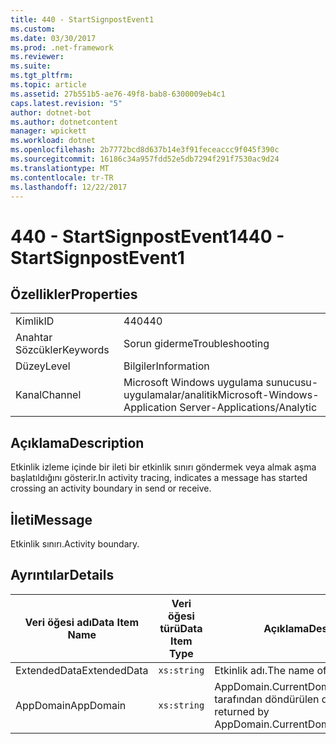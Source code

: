 ```yaml
---
title: 440 - StartSignpostEvent1
ms.custom: 
ms.date: 03/30/2017
ms.prod: .net-framework
ms.reviewer: 
ms.suite: 
ms.tgt_pltfrm: 
ms.topic: article
ms.assetid: 27b551b5-ae76-49f8-bab8-6300009eb4c1
caps.latest.revision: "5"
author: dotnet-bot
ms.author: dotnetcontent
manager: wpickett
ms.workload: dotnet
ms.openlocfilehash: 2b7772bcd8d637b14e3f91feceaccc9f045f390c
ms.sourcegitcommit: 16186c34a957fdd52e5db7294f291f7530ac9d24
ms.translationtype: MT
ms.contentlocale: tr-TR
ms.lasthandoff: 12/22/2017
---
```

# <a name="440---startsignpostevent1"></a><span data-ttu-id="abde1-102">440 - StartSignpostEvent1</span><span class="sxs-lookup"><span data-stu-id="abde1-102">440 - StartSignpostEvent1</span></span>
## <a name="properties"></a><span data-ttu-id="abde1-103">Özellikler</span><span class="sxs-lookup"><span data-stu-id="abde1-103">Properties</span></span>  
  
|||  
|-|-|  
|<span data-ttu-id="abde1-104">Kimlik</span><span class="sxs-lookup"><span data-stu-id="abde1-104">ID</span></span>|<span data-ttu-id="abde1-105">440</span><span class="sxs-lookup"><span data-stu-id="abde1-105">440</span></span>|  
|<span data-ttu-id="abde1-106">Anahtar Sözcükler</span><span class="sxs-lookup"><span data-stu-id="abde1-106">Keywords</span></span>|<span data-ttu-id="abde1-107">Sorun giderme</span><span class="sxs-lookup"><span data-stu-id="abde1-107">Troubleshooting</span></span>|  
|<span data-ttu-id="abde1-108">Düzey</span><span class="sxs-lookup"><span data-stu-id="abde1-108">Level</span></span>|<span data-ttu-id="abde1-109">Bilgiler</span><span class="sxs-lookup"><span data-stu-id="abde1-109">Information</span></span>|  
|<span data-ttu-id="abde1-110">Kanal</span><span class="sxs-lookup"><span data-stu-id="abde1-110">Channel</span></span>|<span data-ttu-id="abde1-111">Microsoft Windows uygulama sunucusu-uygulamalar/analitik</span><span class="sxs-lookup"><span data-stu-id="abde1-111">Microsoft-Windows-Application Server-Applications/Analytic</span></span>|  
  
## <a name="description"></a><span data-ttu-id="abde1-112">Açıklama</span><span class="sxs-lookup"><span data-stu-id="abde1-112">Description</span></span>  
 <span data-ttu-id="abde1-113">Etkinlik izleme içinde bir ileti bir etkinlik sınırı göndermek veya almak aşma başlatıldığını gösterir.</span><span class="sxs-lookup"><span data-stu-id="abde1-113">In activity tracing, indicates a message has started crossing an activity boundary in send or receive.</span></span>  
  
## <a name="message"></a><span data-ttu-id="abde1-114">İleti</span><span class="sxs-lookup"><span data-stu-id="abde1-114">Message</span></span>  
 <span data-ttu-id="abde1-115">Etkinlik sınırı.</span><span class="sxs-lookup"><span data-stu-id="abde1-115">Activity boundary.</span></span>  
  
## <a name="details"></a><span data-ttu-id="abde1-116">Ayrıntılar</span><span class="sxs-lookup"><span data-stu-id="abde1-116">Details</span></span>  
  
|<span data-ttu-id="abde1-117">Veri öğesi adı</span><span class="sxs-lookup"><span data-stu-id="abde1-117">Data Item Name</span></span>|<span data-ttu-id="abde1-118">Veri öğesi türü</span><span class="sxs-lookup"><span data-stu-id="abde1-118">Data Item Type</span></span>|<span data-ttu-id="abde1-119">Açıklama</span><span class="sxs-lookup"><span data-stu-id="abde1-119">Description</span></span>|  
|--------------------|--------------------|-----------------|  
|<span data-ttu-id="abde1-120">ExtendedData</span><span class="sxs-lookup"><span data-stu-id="abde1-120">ExtendedData</span></span>|`xs:string`|<span data-ttu-id="abde1-121">Etkinlik adı.</span><span class="sxs-lookup"><span data-stu-id="abde1-121">The name of the activity.</span></span>|  
|<span data-ttu-id="abde1-122">AppDomain</span><span class="sxs-lookup"><span data-stu-id="abde1-122">AppDomain</span></span>|`xs:string`|<span data-ttu-id="abde1-123">AppDomain.CurrentDomain.FriendlyName tarafından döndürülen dize.</span><span class="sxs-lookup"><span data-stu-id="abde1-123">The string returned by AppDomain.CurrentDomain.FriendlyName.</span></span>|
